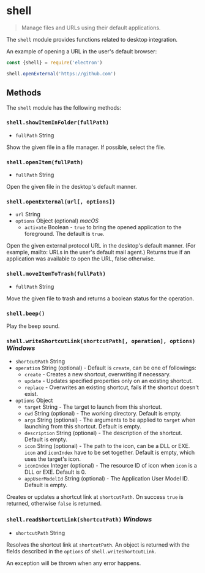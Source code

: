 # shell

> Manage files and URLs using their default applications.

The `shell` module provides functions related to desktop integration.

An example of opening a URL in the user's default browser:

```javascript
const {shell} = require('electron')

shell.openExternal('https://github.com')
```

## Methods

The `shell` module has the following methods:

### `shell.showItemInFolder(fullPath)`

* `fullPath` String

Show the given file in a file manager. If possible, select the file.

### `shell.openItem(fullPath)`

* `fullPath` String

Open the given file in the desktop's default manner.

### `shell.openExternal(url[, options])`

* `url` String
* `options` Object (optional) _macOS_
  * `activate` Boolean - `true` to bring the opened application to the
    foreground. The default is `true`.

Open the given external protocol URL in the desktop's default manner. (For
example, mailto: URLs in the user's default mail agent.) Returns true if an
application was available to open the URL, false otherwise.

### `shell.moveItemToTrash(fullPath)`

* `fullPath` String

Move the given file to trash and returns a boolean status for the operation.

### `shell.beep()`

Play the beep sound.

### `shell.writeShortcutLink(shortcutPath[, operation], options)` _Windows_

* `shortcutPath` String
* `operation` String (optional) - Default is `create`, can be one of followings:
  * `create` - Creates a new shortcut, overwriting if necessary.
  * `update` - Updates specified properties only on an existing shortcut.
  * `replace` - Overwrites an existing shortcut, fails if the shortcut doesn't
    exist.
* `options` Object
  * `target` String - The target to launch from this shortcut.
  * `cwd` String (optional) - The working directory. Default
    is empty.
  * `args` String (optional) - The arguments to be applied to `target` when
    launching from this shortcut. Default is empty.
  * `description` String (optional) - The description of the shortcut. Default
    is empty.
  * `icon` String (optional) - The path to the icon, can be a DLL or EXE. `icon`
    and `iconIndex` have to be set together. Default is empty, which uses the
    target's icon.
  * `iconIndex` Integer (optional) - The resource ID of icon when `icon` is a
    DLL or EXE. Default is 0.
  * `appUserModelId` String (optional) - The Application User Model ID. Default
    is empty.

Creates or updates a shortcut link at `shortcutPath`. On success `true` is
returned, otherwise `false` is returned.

### `shell.readShortcutLink(shortcutPath)` _Windows_

- `shortcutPath` String

Resolves the shortcut link at `shortcutPath`. An object is returned with the
fields described in the `options` of `shell.writeShortcutLink`.

An exception will be thrown when any error happens.
